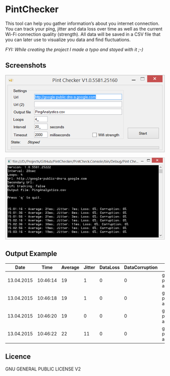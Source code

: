 # PintChecker

This tool can help you gather information’s about you internet connection. You can track your ping, jitter and data loss over time as well as the current Wi-Fi connection quality (strength). All data will be saved in a CSV file that you can later use to visualize you data and find fluctuations.

_FYI: While creating the project I made a typo and stayed with it ;-)_

Screenshots
-------

![Form Application][form]

![Console Application][console]

Output Example
-------

|Date	|Time	|Average	|Jitter	|DataLoss	|DataCorruption	|Host	|SSID	|Strength|
| ---- |----| -----| -----| -----| -----| -----| -----| -----|
|13.04.2015|	10:46:14|	19|	1|	0|	0|	google-public-dns-a.google.com|	borsi|	75 |
|13.04.2015|	10:46:18|	19|	1|	0|	0|	google-public-dns-a.google.com|	borsi|	75 |
|13.04.2015|	10:46:20|	19|	0|	0|	0|	google-public-dns-a.google.com|	borsi|	75 |
|13.04.2015|	10:46:22|	22|	11|	0|	0|	google-public-dns-a.google.com|	borsi|	48 |

Licence
-------

GNU GENERAL PUBLIC LICENSE V2

 [form]: https://raw.githubusercontent.com/jwillmer/PintChecker/master/form-preview.png
 [console]: https://raw.githubusercontent.com/jwillmer/PintChecker/master/console-preview.png
